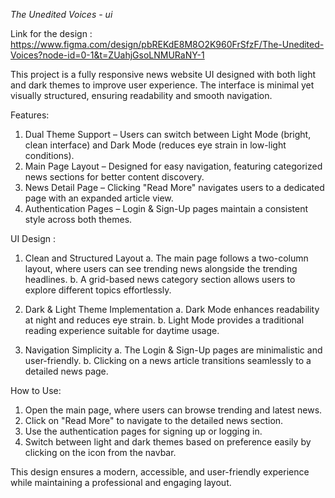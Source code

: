 _The Unedited Voices - ui_

Link for the design : https://www.figma.com/design/pbREKdE8M8O2K960FrSfzF/The-Unedited-Voices?node-id=0-1&t=ZUahjGsoLNMURaNY-1

This project is a fully responsive news website UI designed with both light and dark themes to improve user experience. The interface is minimal yet visually structured, ensuring readability and smooth navigation.

Features: 
1. Dual Theme Support – Users can switch between Light Mode (bright, clean interface) and Dark Mode (reduces eye strain in low-light conditions).
2. Main Page Layout – Designed for easy navigation, featuring categorized news sections for better content discovery.
3. News Detail Page – Clicking "Read More" navigates users to a dedicated page with an expanded article view.
4. Authentication Pages – Login & Sign-Up pages maintain a consistent style across both themes.

UI Design :
1. Clean and Structured Layout
  a. The main page follows a two-column layout, where users can see trending news alongside the trending headlines.
  b. A grid-based news category section allows users to explore different topics effortlessly.

2. Dark & Light Theme Implementation
  a. Dark Mode enhances readability at night and reduces eye strain.
  b. Light Mode provides a traditional reading experience suitable for daytime usage.

3. Navigation Simplicity
  a. The Login & Sign-Up pages are minimalistic and user-friendly.
  b. Clicking on a news article transitions seamlessly to a detailed news page.

How to Use:
1. Open the main page, where users can browse trending and latest news.
2. Click on "Read More" to navigate to the detailed news section.
3. Use the authentication pages for signing up or logging in.
4. Switch between light and dark themes based on preference easily by clicking on the icon from the navbar.

This design ensures a modern, accessible, and user-friendly experience while maintaining a professional and engaging layout.

